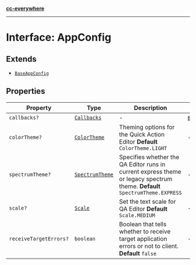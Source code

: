 [**cc-everywhere**](../../../../../../index.md)

***

# Interface: AppConfig

## Extends

- [`BaseAppConfig`](../../../design-config-types/interfaces/base-app-config.md)

## Properties

| Property | Type | Description | Inherited from |
| ------ | ------ | ------ | ------ |
| `callbacks?` | [`Callbacks`](../../../callbacks-types/interfaces/callbacks.md) | - | [`BaseAppConfig`](../../../design-config-types/interfaces/base-app-config.md).[`callbacks`](../../../design-config-types/interfaces/base-app-config.md#callbacks) |
| `colorTheme?` | [`ColorTheme`](../../../app-config-types/enumerations/color-theme.md) | Theming options for the Quick Action Editor **Default** `ColorTheme.LIGHT` | - |
| `spectrumTheme?` | [`SpectrumTheme`](../../../app-config-types/enumerations/spectrum-theme.md) | Specifies whether the QA Editor runs in current express theme or legacy spectrum theme. **Default** `SpectrumTheme.EXPRESS` | - |
| `scale?` | [`Scale`](../../../app-config-types/enumerations/scale.md) | Set the text scale for QA Editor **Default** `Scale.MEDIUM` | - |
| `receiveTargetErrors?` | `boolean` | Boolean that tells whether to receive target application errors or not to client. **Default** `false` | - |
